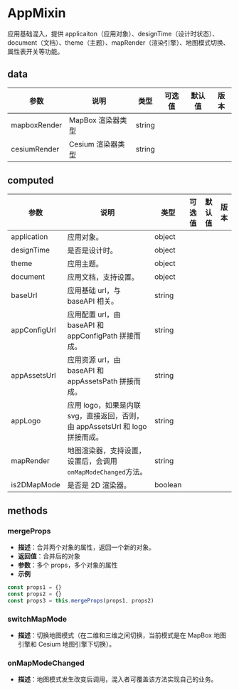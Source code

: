 # AppMixin

应用基础混入，提供 applicaiton（应用对象）、designTime（设计时状态）、document（文档）、theme（主题）、mapRender（渲染引擎）、地图模式切换、属性表开关等功能。

## data

| 参数         | 说明              | 类型   | 可选值 | 默认值 | 版本 |
| ------------ | ----------------- | ------ | ------ | ------ | ---- |
| mapboxRender | MapBox 渲染器类型 | string |        |        |      |
| cesiumRender | Cesium 渲染器类型 | string |        |        |      |

## computed

| 参数         | 说明                                                                          | 类型    | 可选值 | 默认值 | 版本 |
| ------------ | ----------------------------------------------------------------------------- | ------- | ------ | ------ | ---- |
| application  | 应用对象。                                                                    | object  |        |        |      |
| designTime   | 是否是设计时。                                                                | object  |        |        |      |
| theme        | 应用主题。                                                                    | object  |        |        |      |
| document     | 应用文档，支持设置。                                                          | object  |        |        |      |
| baseUrl      | 应用基础 url，与 baseAPI 相关。                                               | string  |        |        |      |
| appConfigUrl | 应用配置 url，由 baseAPI 和 appConfigPath 拼接而成。                          | string  |        |        |      |
| appAssetsUrl | 应用资源 url，由 baseAPI 和 appAssetsPath 拼接而成。                          | string  |        |        |      |
| appLogo      | 应用 logo，如果是内联 svg，直接返回，否则，由 appAssetsUrl 和 logo 拼接而成。 | string  |        |        |      |
| mapRender    | 地图渲染器，支持设置，设置后，会调用`onMapModeChanged`方法。                  | string  |        |        |      |
| is2DMapMode  | 是否是 2D 渲染器。                                                            | boolean |        |        |      |

## methods

### mergeProps

- **描述**：合并两个对象的属性，返回一个新的对象。
- **返回值**：合并后的对象
- **参数**：多个 props，多个对象的属性
- **示例**

```js
const props1 = {}
const props2 = {}
const props3 = this.mergeProps(props1, props2)
```

### switchMapMode

- **描述**：切换地图模式（在二维和三维之间切换，当前模式是在 MapBox 地图引擎和 Cesium 地图引擎下切换）。

### onMapModeChanged

- **描述**：地图模式发生改变后调用，混入者可覆盖该方法实现自己的业务。
